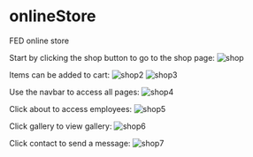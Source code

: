 # onlineStore
 FED online store

Start by clicking the shop button to go to the shop page:
![shop](https://github.com/Deevdv/onlineStore/assets/110405472/b43e25ac-7918-4245-b703-453af2ff5a3b)


Items can be added to cart:
![shop2](https://github.com/Deevdv/onlineStore/assets/110405472/a1bc61ea-0476-4674-a977-edbde570a518)
![shop3](https://github.com/Deevdv/onlineStore/assets/110405472/34ef94d6-7e9d-4191-8817-35af677d46a1)

Use the navbar to access all pages:
![shop4](https://github.com/Deevdv/onlineStore/assets/110405472/c7477431-0f94-439f-8289-f930c72afbbf)

Click about to access employees:
![shop5](https://github.com/Deevdv/onlineStore/assets/110405472/467b596e-c536-4a57-9ec7-790af58175f2)


Click gallery to view gallery:
![shop6](https://github.com/Deevdv/onlineStore/assets/110405472/d1e44e43-4eca-42db-88fb-87aaf2f15429)

Click contact to send a message:
![shop7](https://github.com/Deevdv/onlineStore/assets/110405472/207a9bb0-d038-45e3-953b-fbb6c2b84217)
